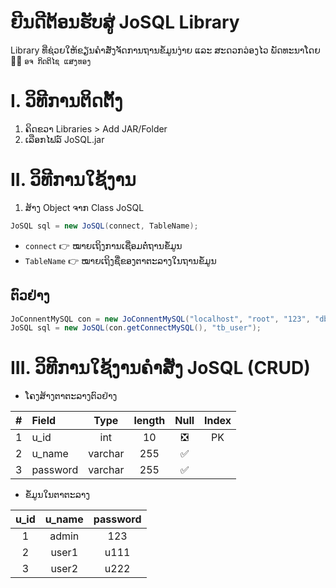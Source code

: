 # ຍີນດີຕ້ອນຮັບສູ່ JoSQL Library 
Library ທີ່ຊ່ວຍໃຫ້ຂຽນຄຳສັ່ງຈັດການຖານຂໍ້ມູນງ່າຍ ແລະ ສະດວກວ່ອງໄວ ພັດທະນາໂດຍ :man_teacher: `ອຈ ກິດຕິໄຊ ແສງທອງ`
# I. ວິທີການຕິດຕັ້ງ
1. ຄິດຂວາ Libraries > Add JAR/Folder
2. ເລືອກໄຟລ໌ JoSQL.jar
# II. ວິທີການໃຊ້ງານ
1. ສ້າງ Object ຈາກ Class JoSQL

``` java
JoSQL sql = new JoSQL(connect, TableName);
```
* `connect` :point_right: ໝາຍເຖິງການເຊື່ອມຕໍ່ຖານຂໍ້ມູນ
* `TableName` :point_right: ໝາຍເຖິງຊື່ຂອງຕາຕະລາງໃນຖານຂໍ້ມູນ
## ຕົວຢ່າງ
```java
JoConnentMySQL con = new JoConnentMySQL("localhost", "root", "123", "db_eample");
JoSQL sql = new JoSQL(con.getConnectMySQL(), "tb_user");
 ```
# III. ວິທີການໃຊ້ງານຄຳສັ່ງ JoSQL (CRUD)
* ໂຄງສ້າງຕາຕະລາງຕົວຢ່າງ

| # | Field | Type | length | Null | Index |
| :--: | :-- | :--: | :--: | :--: | :--: |
| 1 | u_id | int | 10 | :negative_squared_cross_mark: | PK |
| 2 | u_name | varchar | 255 | :white_check_mark: |  |
| 3 | password | varchar | 255 | :white_check_mark: |  |

* ຂໍ້ມູນໃນຕາຕະລາງ

| u_id | u_name | password |
| :--: | :--: | :--: |
| 1 | admin | 123 |
| 2 | user1 | u111 |
| 3 | user2 | u222 |

